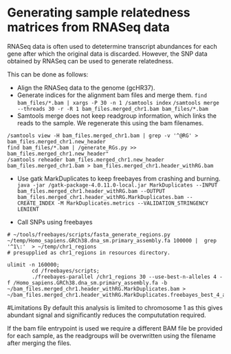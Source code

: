 # Generating sample relatedness matrices from RNASeq data
RNASeq data is often used to detetermine transcript abundances for each gene after which the original data is discarded. However, the SNP data obtained by RNASeq can be used to generate relatedness.

This can be done as follows:
- Align the RNASeq data to the genome (gcHR37).
- Generate indices for the alignment bam files and merge them.
`find bam_files/*.bam | xargs -P 30 -n 1 /samtools index`
`/samtools merge --threads 30 -r -R 1 bam_files.merged_chr1.bam bam_files/*.bam`
- Samtools merge does not keep readgroup information, which links the reads to the sample. We regenerate this using the bam filenames.
```
/samtools view -H bam_files.merged_chr1.bam | grep -v '^@RG' > bam_files.merged_chr1.new_header
find bam_files/*.bam | /generate_RGs.py >> bam_files.merged_chr1.new_header"
/samtools reheader bam_files.merged_chr1.new_header bam_files.merged_chr1.bam > bam_files.merged_chr1.header_withRG.bam
```
 - Use gatk MarkDuplicates to keep freebayes from crashing and burning.
 `java -jar /gatk-package-4.0.11.0-local.jar MarkDuplicates --INPUT bam_files.merged_chr1.header_withRG.bam --OUTPUT bam_files.merged_chr1.header_withRG.MarkDuplicates.bam --CREATE_INDEX -M MarkDuplicates.metrics --VALIDATION_STRINGENCY LENIENT`
 
- Call SNPs using freebayes
```
# ~/tools/freebayes/scripts/fasta_generate_regions.py ~/temp/Homo_sapiens.GRCh38.dna_sm.primary_assembly.fa 100000 |  grep '^1\:'  > ~/temp/chr1_regions
# presupplied as chr1_regions in resources directory.

ulimit -n 160000; 
        cd /freebayes/scripts; 
        ./freebayes-parallel /chr1_regions 30 --use-best-n-alleles 4 -f /Homo_sapiens.GRCh38.dna_sm.primary_assembly.fa -b ~/bam_files.merged_chr1.header_withRG.MarkDuplicates.bam > ~/bam_files.merged_chr1.header_withRG.MarkDuplicates.freebayes_best_4_alleles.vcf;
```

#Limitations
By default this analysis is limited to chromosome 1 as this gives abundant signal and significantly reduces the compututation required.

If the bam file entrypoint is used we require a different BAM file be provided for each sample, as the readgroups will be overwritten using the filename after merging the files.

